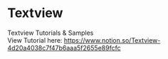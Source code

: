 # Textview
Textview Tutorials & Samples <br />
View Tutorial here: https://www.notion.so/Textview-4d20a4038c7f47b6aaa5f2655e89fcfc
